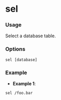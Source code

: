 # sel

### Usage
Select a database table.

### Options
```
sel [database]
```

### Example
- **Example 1**:

```
sel /foo.bar
```